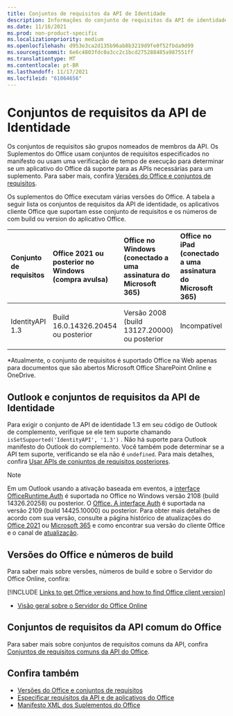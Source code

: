 ```yaml
---
title: Conjuntos de requisitos da API de Identidade
description: Informações do conjunto de requisitos da API de identidade para Office de complementos.
ms.date: 11/16/2021
ms.prod: non-product-specific
ms.localizationpriority: medium
ms.openlocfilehash: d953e3ca2d135b96ab8b3219d9fe0f52fbda9d99
ms.sourcegitcommit: 6e6c4803fdc0a3cc2c1bcd275288485a987551ff
ms.translationtype: MT
ms.contentlocale: pt-BR
ms.lasthandoff: 11/17/2021
ms.locfileid: "61064656"
---
```

# <a name="identity-api-requirement-sets"></a>Conjuntos de requisitos da API de Identidade

Os conjuntos de requisitos são grupos nomeados de membros da API. Os Suplementos do Office usam conjuntos de requisitos especificados no manifesto ou usam uma verificação de tempo de execução para determinar se um aplicativo do Office dá suporte para as APIs necessárias para um suplemento. Para saber mais, confira [Versões do Office e conjuntos de requisitos](../../develop/office-versions-and-requirement-sets.md).

Os suplementos do Office executam várias versões do Office. A tabela a seguir lista os conjuntos de requisitos da API de identidade, os aplicativos cliente Office que suportam esse conjunto de requisitos e os números de com build ou version do aplicativo Office.

|  Conjunto de requisitos  | Office 2021 ou posterior no Windows<br>(compra avulsa) | Office no Windows<br>(conectado a uma assinatura do Microsoft 365) |  Office no iPad<br>(conectado a uma assinatura do Microsoft 365)  |  Office no Mac<br>(conectado a uma assinatura do Microsoft 365)  | Office na Web  |
|:-----|:-----|:-----|:-----|:-----|:-----|
| IdentityAPI 1.3  | Build 16.0.14326.20454 ou posterior | Versão 2008 (build 13127.20000) ou posterior | Incompatível | 16.40 ou posterior | Microsoft Office SharePoint Online e OneDrive\* |

\*Atualmente, o conjunto de requisitos é suportado Office na Web apenas para documentos que são abertos Microsoft Office SharePoint Online e OneDrive.

## <a name="outlook-and-identity-api-requirement-sets"></a>Outlook e conjuntos de requisitos da API de Identidade

Para exigir o conjunto de API de identidade 1.3 em seu código de Outlook de complemento, verifique se ele tem suporte chamando `isSetSupported('IdentityAPI', '1.3')` . Não há suporte para Outlook manifesto do Outlook do complemento. Você também pode determinar se a API tem suporte, verificando se ela não é `undefined`. Para mais detalhes, confira [Usar APIs de conjuntos de requisitos posteriores](outlook-api-requirement-sets.md#using-apis-from-later-requirement-sets).

> [!NOTE]
> Em um Outlook usando a ativação baseada em eventos, a [interface OfficeRuntime.Auth](/javascript/api/office-runtime/officeruntime.auth) é suportada no Office no Windows versão 2108 (build 14326.20258) ou posterior. O [Office. A interface Auth](/javascript/api/office/office.auth) é suportada na versão 2109 (build 14425.10000) ou posterior. Para obter mais detalhes de acordo com sua versão, consulte a página histórico de atualizações do [Office 2021](/officeupdates/update-history-office-2021) ou [Microsoft 365](/officeupdates/update-history-office365-proplus-by-date) e como encontrar sua versão do cliente Office e o canal de [atualização](https://support.microsoft.com/office/932788b8-a3ce-44bf-bb09-e334518b8b19).

## <a name="office-versions-and-build-numbers"></a>Versões do Office e números de build

Para saber mais sobre versões, números de build e sobre o Servidor do Office Online, confira:

[!INCLUDE [Links to get Office versions and how to find Office client version](../../includes/links-get-office-versions-builds.md)]
- [Visão geral sobre o Servidor do Office Online](/officeonlineserver/office-online-server-overview)

## <a name="office-common-api-requirement-sets"></a>Conjuntos de requisitos da API comum do Office

Para saber mais sobre conjuntos de requisitos comuns da API, confira [Conjuntos de requisitos comuns da API do Office](office-add-in-requirement-sets.md).

## <a name="see-also"></a>Confira também

- [Versões do Office e conjuntos de requisitos](../../develop/office-versions-and-requirement-sets.md)
- [Especificar requisitos da API e de aplicativos do Office](../../develop/specify-office-hosts-and-api-requirements.md)
- [Manifesto XML dos Suplementos do Office](../../develop/add-in-manifests.md)
